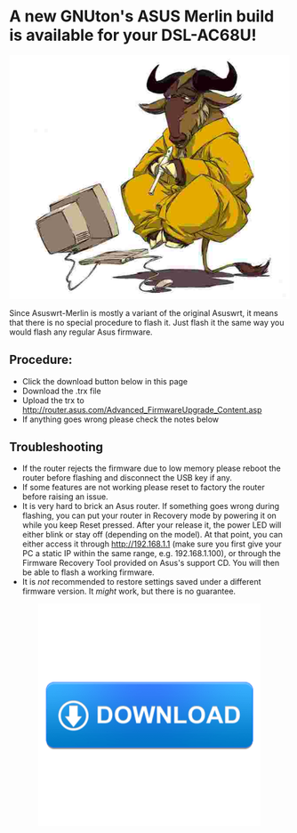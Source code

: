 # A new GNUton's ASUS Merlin build is available for your DSL-AC68U!
<p align="center">
  <img src="logo.jpg">
</p>  
Since Asuswrt-Merlin is mostly a variant of the original Asuswrt, it means that there is no special procedure to flash it.  Just flash it the same way you would flash any regular Asus firmware.

## Procedure:
* Click the download button below in this page
* Download the .trx file
* Upload the trx to http://router.asus.com/Advanced_FirmwareUpgrade_Content.asp
* If anything goes wrong please check the notes below

## Troubleshooting
* If the router rejects the firmware due to low memory please reboot the router before flashing and disconnect the USB key if any.
* If some features are not working please reset to factory the router before raising an issue.
* It is very hard to brick an Asus router.  If something goes wrong during flashing, you can put your router in Recovery mode by powering it on while you keep Reset pressed.  After your release it, the power LED will either blink or stay off (depending on the model).  At that point, you can either access it through http://192.168.1.1 (make sure you first give your PC a static IP within the same range, e.g. 192.168.1.100), or through the Firmware Recovery Tool provided on Asus's support CD.  You will then be able to flash a working firmware.
* It is _not_ recommended to restore settings saved under a different firmware version.  It _might_ work, but there is no guarantee.

<p align="center">
  <a href="https://github.com/gnuton/asuswrt-merlin.ng/releases/latest"><img src="download-button.png"></a>
</p>
